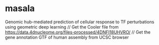 # masala
Genomic hub-mediated prediction of cellular response to TF perturbations using geometric deep learning //
Get the Cooler file from https://data.4dnucleome.org/files-processed/4DNFI18UHVRO/ //
Get the gene annotation GTF of human assembly from UCSC browser
